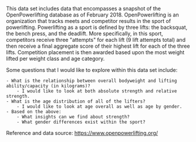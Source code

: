 This data set includes data that encompasses a snapshot of the OpenPowerlifting database as of February 2018. OpenPowerlifting is an organization that tracks meets and competitor results in the sport of powerlifting. Powerlifting as a sport is defined by three lifts: the backsquat, the bench press, and the deadlift. More specifically, in this sport, competitors receive three "attempts" for each lift (9 lift attempts total) and then receive a final aggregate score of their highest lift for each of the three lifts. Competition placement is then awarded based upon the most weight lifted per weight class and age category. 

Some questions that I would like to explore within this data set include:

    - What is the relationship between overall bodyweight and lifting ability/capacity (in kilograms)?
        - I would like to look at both absolute strength and relative strength.
    - What is the age distribution of all of the lifters?
        - I would like to look at age overall as well as age by gender.
    - Based on the above:
        - What insights can we find about strength?
        - What gender differences exist within the sport?

Reference and data source: https://www.openpowerlifting.org/
